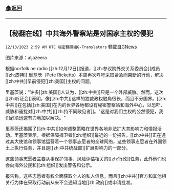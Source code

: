 ###  [:house:返回](README.md)
---


## 【秘翻在线】中共海外警察站是对国家主权的侵犯
`12/13/2023 2:59 AM UTC 秘密翻譯組G-Translators` [轉載自GNews](https://gnews.org/articles/2102763)

图片来源：aljazeera

根据norfolk ne radio [[zh:12月12日]]报道，[[zh:参议院外交关系委员会]]成员[[zh:皮特]]·里基茨（Pete Ricketts）本周再次呼吁采取紧急而果断的行动，解决[[zh:中共]]早前侵犯[[zh:美国]]主权的问题。

里基茨说："许多[[zh:美国]]人认为，[[zh:中共]]只是一个外部威胁。然而，这次[[zh:听证会]]表明，像[[zh:中共]]这样的独裁政权触角很长，而且不分国界。[[zh:中共]]在包括[[zh:美国]]在内的世界各地都设有秘密警察站和海外中心，以恐吓、威胁和骚扰对[[zh:中共]][[zh:持不同政见者]]。"这是对我们主权的公然侵犯，我们必须迅速有力地加以解决。“

里基茨还揭露了[[zh:中共]]如何调整策略在世界各地非法扩大其影响力和情报活动。里基茨表示，根据保障捍卫者[[zh:组织]]最近的一份报告，[[zh:中共]]正在通过其大使馆和领事馆运营着一个领事志愿者的全球网络，这些领事志愿者在外国领土上执行任务，并且是[[zh:中共统战部]]扩展影响力的一部分。

这些领事志愿者主要从事保护领事、风险评估相关的[[zh:行政]]任务，此外他们也会向海外公民和[[zh:组织]]发出警告和公示。

报告称，这些志愿者有权全面获取个人的私人信息，而且[[zh:中共]]官方和其他相关行为体在采取行动前从来不会通知当地[[zh:政府]]或申请批准。
